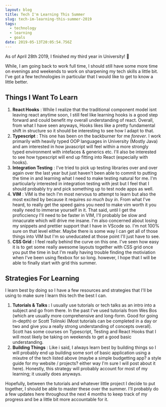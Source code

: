 ```yaml
---
layout: blog
title: Tech I'm Learning This Summer
slug: tech-im-learning-this-summer-2019
tags:
  - technology
  - learning
  - goals
date: 2019-05-13T20:05:54.756Z
---
```

As of April 28th 2019, I finished my third year in University! 🎉 

While, I am going back to work full time, I should still have some more time on evenings and weekends to work on sharpening my tech skills a little bit. I've got a few technologies in particular that I would like to get to know a little better. 

## Things I Want To Learn

1. **React Hooks** : While I realize that the traditional component model isnt leaving react anytime soon, I still feel like learning hooks is a good step forward and could benefit my overall understanding of react. Overall, from what I have seen anyways, Hooks likes like a pretty fundamental shift in structure so it should be interesting to see how I adapt to that. 
2. **Typescript** : This one has been on the backburner for me _forever_. I work primarily with heavily typed OOP languages in University (Mostly Java) and am interested in how javascript will feel within a more strongly typed environment with intefaces & generics etc. I'll also be interested to see how typescript will end up fitting into React (especially with hooks). 
3. **Integration Testing** : I've tried to pick up testing libraries over and over again over the last year but just haven't been able to commit to putting the time in and learning what I need to make testing natural for me. I'm particularly interested in integration testing with jest but I feel that I should probably try and pick something up to test node apps as well. 
4. **VIM** : VIM is the tech I'm most nervous to attempt to learn but also the most excited by because it requires _so much buy in_. From what I've heard, to really get the speed gains you need to make vim worth it you really need to immerse yourself in it. That said, until I get the proficciency I'll need to be faster in VIM, I'll probably be slow and innacurate which will drive me insane. I'm also concerned about losing my snippets and prettier support that I have in VScode so. I'm not 100% sure on that level either. Maybe there is some way I can get all of those things into VIM but I'm so uneducated at those point I'll just have to see. 
5. **CSS Grid :** I feel really behind the curve on this one. I've seen how easy it is to get some really awesome layouts together with CSS grid once you put the time in but I'm really having trouble finding the motiviation when I've been using flexbox for so long. however, I hope that I will be able to finally start with grid this summer. 

## Strategies For Learning

I learn best by doing so I have a few resources and strategies that I'll be using to make sure I learn this tech the best I can.

1. **Tutorials & Talks :** I usually use tutorials or tech talks as an intro into a subject and go from there. In the past I've used tutorials from Wes Bos (which are usually more comprehensive and long-form. Good for going in-depth) or Scott Tolinski (Most tutorials can be completed in a day or two and give you a really strong understanding of concepts overall). Scott has some courses on Typescript, Testing and React Hooks that I will most likely be taking on weekends to get a good basic understanding.
2. **Building Things** : Like i said, I always learn best by building things so I will probably end up building some sort of basic application using a mixutre of the tech listed above (maybe a simple budgetting app? a style guide for my website / projects? either way I'm sure I will post about it here). Honestly, this strategy will probably account for most of my learning; it usually does anyways.

Hopefully, between the tutorials and whatever little project I decide to put together, I should be able to master these over the summer. I'll probably do a few updates here throughout the next 4 months to keep track of my progress and be a little bit more accountable for it.

